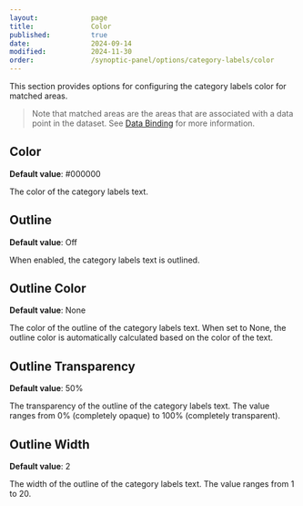 ```yaml
---
layout:             page
title:              Color
published:          true
date:               2024-09-14
modified:           2024-11-30
order:              /synoptic-panel/options/category-labels/color
---
```


This section provides options for configuring the category labels color for matched areas.

> Note that matched areas are the areas that are associated with a data point in the dataset. See [Data Binding](../../concepts/data-binding.md) for more information.

## Color

**Default value**: #000000

The color of the category labels text.

## Outline

**Default value**: Off

When enabled, the category labels text is outlined.

## Outline Color

**Default value**: None

The color of the outline of the category labels text. When set to None, the outline color is automatically calculated based on the color of the text.

## Outline Transparency

**Default value**: 50%

The transparency of the outline of the category labels text. The value ranges from 0% (completely opaque) to 100% (completely transparent).

## Outline Width

**Default value**: 2

The width of the outline of the category labels text. The value ranges from 1 to 20.

